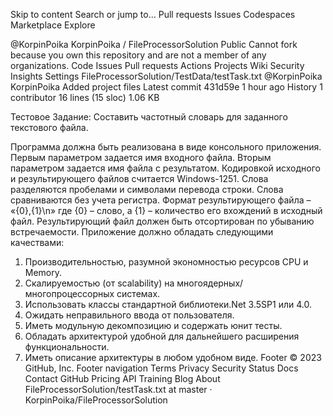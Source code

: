 Skip to content
Search or jump to…
Pull requests
Issues
Codespaces
Marketplace
Explore
 
@KorpinPoika 
KorpinPoika
/
FileProcessorSolution
Public
Cannot fork because you own this repository and are not a member of any organizations.
Code
Issues
Pull requests
Actions
Projects
Wiki
Security
Insights
Settings
FileProcessorSolution/TestData/testTask.txt
@KorpinPoika
KorpinPoika Added project files
Latest commit 431d59e 1 hour ago
 History
 1 contributor
16 lines (15 sloc)  1.06 KB

Тестовое Задание:
Составить частотный словарь для заданного текстового файла.

Программа должна быть реализована в виде консольного приложения. Первым параметром задается имя входного файла. Вторым параметром задается имя файла с результатом.
Кодировкой исходного и результирующего файлов считается Windows-1251.
Слова разделяются пробелами и символами перевода строки. Слова сравниваются без учета регистра.
Формат результирующего файла – «{0},{1}\n» где {0} – слово, а {1} – количество его вхождений в исходный файл.
Результирующий файл должен быть отсортирован по убыванию встречаемости.
Приложение должно обладать следующими качествами:
1) Производительностью, разумной экономностью ресурсов CPU и Memory.
2) Скалируемостью (от scalability) на многоядерных/многопроцессорных системах.
3) Использовать классы стандартной библиотеки.Net 3.5SP1 или 4.0.
4) Ожидать неправильного ввода от пользователя.
5) Иметь модульную декомпозицию и содержать юнит тесты.
6) Обладать архитектурой удобной для дальнейшего расширения функциональности.
7) Иметь описание архитектуры в любом удобном виде.
Footer
© 2023 GitHub, Inc.
Footer navigation
Terms
Privacy
Security
Status
Docs
Contact GitHub
Pricing
API
Training
Blog
About
FileProcessorSolution/testTask.txt at master · KorpinPoika/FileProcessorSolution

